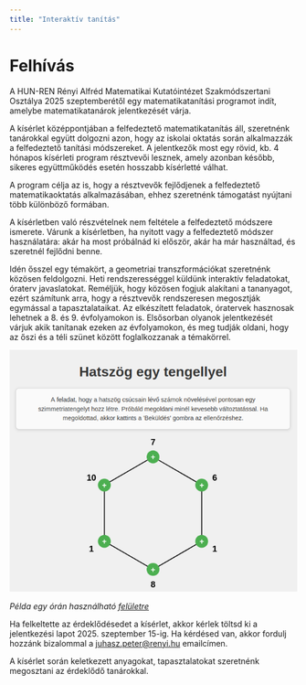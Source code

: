 ```yaml
---
title: "Interaktív tanítás"
---
```


# Felhívás

A HUN-REN Rényi Alfréd Matematikai Kutatóintézet Szakmódszertani Osztálya 2025 szeptemberétől egy matematikatanítási programot indít, amelybe matematikatanárok jelentkezését várja.

A kísérlet középpontjában a felfedeztető matematikatanítás áll, szeretnénk tanárokkal együtt dolgozni azon, hogy az iskolai oktatás során alkalmazzák a felfedeztető tanítási módszereket.
A jelentkezők most egy rövid, kb. 4 hónapos kísérleti program résztvevői lesznek, amely azonban később, sikeres együttműködés esetén hosszabb kísérletté válhat.

A program célja az is, hogy a résztvevők fejlődjenek a felfedeztető matematikaoktatás alkalmazásában, ehhez szeretnénk támogatást nyújtani több különböző formában. 

A kísérletben való részvételnek nem feltétele a felfedeztető módszere ismerete. Várunk a kísérletben, ha nyitott vagy a felfedeztető módszer használatára: akár ha most próbálnád ki először, akár ha már használtad, és szeretnél fejlődni benne.

Idén ősszel egy témakört, a geometriai transzformációkat szeretnénk közösen feldolgozni. 
Heti rendszerességgel küldünk interaktív feladatokat, óraterv javaslatokat. Reméljük, hogy közösen fogjuk alakítani a tananyagot, ezért számítunk arra, hogy a résztvevők rendszeresen megosztják egymással a tapasztalataikat. 
Az elkészített feladatok, óratervek hasznosak lehetnek a 8. és 9. évfolyamokon is. Elsősorban olyanok jelentkezését várjuk akik tanítanak ezeken az évfolyamokon, és meg tudják oldani, hogy az őszi és a téli szünet között foglalkozzanak a témakörrel.

![Hatszög egy tengellyel](../images/hatszog-egy-tengellyel.png "Hatszög egy tengellyel")

*Példa egy órán használható [felületre](https://felfedezteto-matematika.github.io/interaktiv-tanitas/problems/hatszog-egy-tengellyel.html)*

Ha felkeltette az érdeklődésedet a kísérlet, akkor kérlek töltsd ki a jelentkezési lapot 2025. szeptember 15-ig. Ha kérdésed van, akkor fordulj hozzánk bizalommal a juhasz.peter@renyi.hu emailcímen.

A kísérlet során keletkezett anyagokat, tapasztalatokat szeretnénk megosztani az érdeklődő tanárokkal.
